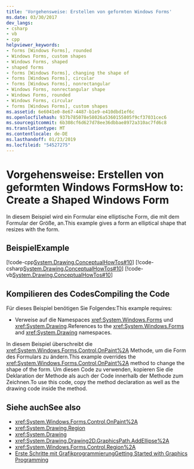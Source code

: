 ```yaml
---
title: 'Vorgehensweise: Erstellen von geformten Windows Forms'
ms.date: 03/30/2017
dev_langs:
- csharp
- vb
- cpp
helpviewer_keywords:
- forms [Windows Forms], rounded
- Windows Forms, custom shapes
- Windows Forms, shaped
- shaped forms
- forms [Windows Forms], changing the shape of
- forms [Windows Forms], circular
- forms [Windows Forms], nonrectangular
- Windows Forms, nonrectangular shape
- Windows Forms, rounded
- Windows Forms, circular
- forms [Windows Forms], custom shapes
ms.assetid: 6e6041e0-8e67-4487-b1e9-e410dbd1ef6c
ms.openlocfilehash: 937b785078e58026a5360155805f9cf37031cec6
ms.sourcegitcommit: 6b308cf6d627d78ee36dbbae8972a310ac7fd6c8
ms.translationtype: MT
ms.contentlocale: de-DE
ms.lasthandoff: 01/23/2019
ms.locfileid: "54527275"
---
```

# <a name="how-to-create-a-shaped-windows-form"></a><span data-ttu-id="790fc-102">Vorgehensweise: Erstellen von geformten Windows Forms</span><span class="sxs-lookup"><span data-stu-id="790fc-102">How to: Create a Shaped Windows Form</span></span>
<span data-ttu-id="790fc-103">In diesem Beispiel wird ein Formular eine elliptische Form, die mit dem Formular der Größe, an.</span><span class="sxs-lookup"><span data-stu-id="790fc-103">This example gives a form an elliptical shape that resizes with the form.</span></span>  
  
## <a name="example"></a><span data-ttu-id="790fc-104">Beispiel</span><span class="sxs-lookup"><span data-stu-id="790fc-104">Example</span></span>  
 [!code-cpp[System.Drawing.ConceptualHowTos#10](../../../../samples/snippets/cpp/VS_Snippets_Winforms/System.Drawing.ConceptualHowTos/cpp/form1.cpp#10)]
 [!code-csharp[System.Drawing.ConceptualHowTos#10](../../../../samples/snippets/csharp/VS_Snippets_Winforms/System.Drawing.ConceptualHowTos/CS/form1.cs#10)]
 [!code-vb[System.Drawing.ConceptualHowTos#10](../../../../samples/snippets/visualbasic/VS_Snippets_Winforms/System.Drawing.ConceptualHowTos/VB/form1.vb#10)]  
  
## <a name="compiling-the-code"></a><span data-ttu-id="790fc-105">Kompilieren des Codes</span><span class="sxs-lookup"><span data-stu-id="790fc-105">Compiling the Code</span></span>  
 <span data-ttu-id="790fc-106">Für dieses Beispiel benötigen Sie Folgendes:</span><span class="sxs-lookup"><span data-stu-id="790fc-106">This example requires:</span></span>  
  
-   <span data-ttu-id="790fc-107">Verweise auf die Namespaces <xref:System.Windows.Forms> und <xref:System.Drawing>.</span><span class="sxs-lookup"><span data-stu-id="790fc-107">References to the <xref:System.Windows.Forms> and <xref:System.Drawing> namespaces.</span></span>  
  
 <span data-ttu-id="790fc-108">In diesem Beispiel überschreibt die <xref:System.Windows.Forms.Control.OnPaint%2A> Methode, um die Form des Formulars zu ändern.</span><span class="sxs-lookup"><span data-stu-id="790fc-108">This example overrides the <xref:System.Windows.Forms.Control.OnPaint%2A> method to change the shape of the form.</span></span> <span data-ttu-id="790fc-109">Um diesen Code zu verwenden, kopieren Sie die Deklaration der Methode als auch der Code innerhalb der Methode zum Zeichnen.</span><span class="sxs-lookup"><span data-stu-id="790fc-109">To use this code, copy the method declaration as well as the drawing code inside the method.</span></span>  
  
## <a name="see-also"></a><span data-ttu-id="790fc-110">Siehe auch</span><span class="sxs-lookup"><span data-stu-id="790fc-110">See also</span></span>
- <xref:System.Windows.Forms.Control.OnPaint%2A>
- <xref:System.Drawing.Region>
- <xref:System.Drawing>
- <xref:System.Drawing.Drawing2D.GraphicsPath.AddEllipse%2A>
- <xref:System.Windows.Forms.Control.Region%2A>
- [<span data-ttu-id="790fc-111">Erste Schritte mit Grafikprogrammierung</span><span class="sxs-lookup"><span data-stu-id="790fc-111">Getting Started with Graphics Programming</span></span>](../../../../docs/framework/winforms/advanced/getting-started-with-graphics-programming.md)
